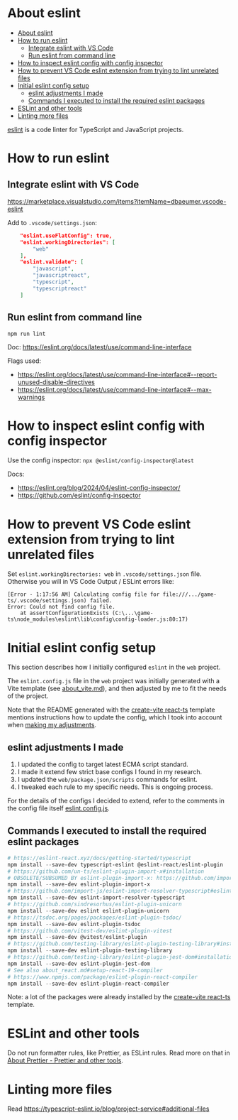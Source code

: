 # About eslint

- [About eslint](#about-eslint)
- [How to run eslint](#how-to-run-eslint)
  - [Integrate eslint with VS Code](#integrate-eslint-with-vs-code)
  - [Run eslint from command line](#run-eslint-from-command-line)
- [How to inspect eslint config with config inspector](#how-to-inspect-eslint-config-with-config-inspector)
- [How to prevent VS Code eslint extension from trying to lint unrelated files](#how-to-prevent-vs-code-eslint-extension-from-trying-to-lint-unrelated-files)
- [Initial eslint config setup](#initial-eslint-config-setup)
  - [eslint adjustments I made](#eslint-adjustments-i-made)
  - [Commands I executed to install the required eslint packages](#commands-i-executed-to-install-the-required-eslint-packages)
- [ESLint and other tools](#eslint-and-other-tools)
- [Linting more files](#linting-more-files)

[eslint] is a code linter for TypeScript and JavaScript projects.

# How to run eslint

## Integrate eslint with VS Code

https://marketplace.visualstudio.com/items?itemName=dbaeumer.vscode-eslint

Add to `.vscode/settings.json`:

``` json
    "eslint.useFlatConfig": true,
    "eslint.workingDirectories": [
        "web"
    ],
    "eslint.validate": [
        "javascript",
        "javascriptreact",
        "typescript",
        "typescriptreact"
    ]      
```

## Run eslint from command line

`npm run lint`

Doc: https://eslint.org/docs/latest/use/command-line-interface

Flags used:

- https://eslint.org/docs/latest/use/command-line-interface#--report-unused-disable-directives
- https://eslint.org/docs/latest/use/command-line-interface#--max-warnings

# How to inspect eslint config with config inspector

Use the config inspector:
`npx @eslint/config-inspector@latest`

Docs:

- https://eslint.org/blog/2024/04/eslint-config-inspector/
- https://github.com/eslint/config-inspector

# How to prevent VS Code eslint extension from trying to lint unrelated files

Set `eslint.workingDirectories: web` in `.vscode/settings.json` file.
Otherwise you will in VS Code Output / ESLint errors like:

``` text
[Error - 1:17:56 AM] Calculating config file for file:///.../game-ts/.vscode/settings.json) failed.
Error: Could not find config file.
    at assertConfigurationExists (C:\...\game-ts\node_modules\eslint\lib\config\config-loader.js:80:17)
```

# Initial eslint config setup

This section describes how I initially configured `eslint` in the `web` project.

The `eslint.config.js` file in the `web` project was  initially generated with a Vite template
(see [about_vite.md](about_vite.md)), and then adjusted by me to fit the needs of the project.

Note that the README generated with the [create-vite react-ts] template
mentions instructions how to update the config, which I took into account when
[making my adjustments](#eslint-adjustments-i-made).

## eslint adjustments I made

1. I updated the config to target latest ECMA script standard.
1. I made it extend few strict base configs I found in my research.
1. I updated the `web/package.json/scripts` commands for eslint.
1. I tweaked each rule to my specific needs. This is ongoing process.

For the details of the configs I decided to extend, refer to the comments
in the config file itself [eslint.config.js](../web/eslint.config.js).

## Commands I executed to install the required eslint packages

```powershell
# https://eslint-react.xyz/docs/getting-started/typescript
npm install --save-dev typescript-eslint @eslint-react/eslint-plugin
# https://github.com/un-ts/eslint-plugin-import-x#installation
# OBSOLETE/SUBSUMED BY eslint-plugin-import-x: https://github.com/import-js/eslint-plugin-import/tree/main?tab=readme-ov-file#installation
npm install --save-dev eslint-plugin-import-x
# https://github.com/import-js/eslint-import-resolver-typescript#eslint-plugin-import-x
npm install --save-dev eslint-import-resolver-typescript
# https://github.com/sindresorhus/eslint-plugin-unicorn
npm install --save-dev eslint eslint-plugin-unicorn
# https://tsdoc.org/pages/packages/eslint-plugin-tsdoc/
npm install --save-dev eslint-plugin-tsdoc
# https://github.com/vitest-dev/eslint-plugin-vitest
npm install --save-dev @vitest/eslint-plugin
# https://github.com/testing-library/eslint-plugin-testing-library#installation
npm install --save-dev eslint-plugin-testing-library
# https://github.com/testing-library/eslint-plugin-jest-dom#installation
npm install --save-dev eslint-plugin-jest-dom
# See also about_react.md#setup-react-19-compiler
# https://www.npmjs.com/package/eslint-plugin-react-compiler
npm install --save-dev eslint-plugin-react-compiler
```

Note: a lot of the packages were already installed by the [create-vite react-ts] template.

# ESLint and other tools

Do not run formatter rules, like Prettier, as ESLint rules.
Read more on that in [About Prettier - Prettier and other tools](about_prettier.md#prettier-and-other-tools).

# Linting more files

Read https://typescript-eslint.io/blog/project-service#additional-files

[create-vite react-ts]: https://github.com/vitejs/vite/tree/main/packages/create-vite/template-react-ts
[eslint]: https://eslint.org/
